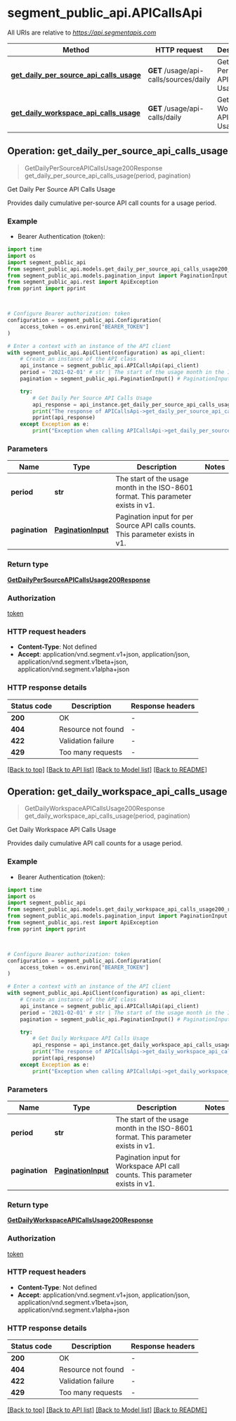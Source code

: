 # segment_public_api.APICallsApi

All URIs are relative to *https://api.segmentapis.com*

Method | HTTP request | Description
------------- | ------------- | -------------
[**get_daily_per_source_api_calls_usage**](APICallsApi.md#get_daily_per_source_api_calls_usage) | **GET** /usage/api-calls/sources/daily | Get Daily Per Source API Calls Usage
[**get_daily_workspace_api_calls_usage**](APICallsApi.md#get_daily_workspace_api_calls_usage) | **GET** /usage/api-calls/daily | Get Daily Workspace API Calls Usage



## Operation: get_daily_per_source_api_calls_usage

> GetDailyPerSourceAPICallsUsage200Response get_daily_per_source_api_calls_usage(period, pagination)

Get Daily Per Source API Calls Usage

Provides daily cumulative per-source API call counts for a usage period.

### Example

* Bearer Authentication (token):
```python
import time
import os
import segment_public_api
from segment_public_api.models.get_daily_per_source_api_calls_usage200_response import GetDailyPerSourceAPICallsUsage200Response
from segment_public_api.models.pagination_input import PaginationInput
from segment_public_api.rest import ApiException
from pprint import pprint



# Configure Bearer authorization: token
configuration = segment_public_api.Configuration(
    access_token = os.environ["BEARER_TOKEN"]
)

# Enter a context with an instance of the API client
with segment_public_api.ApiClient(configuration) as api_client:
    # Create an instance of the API class
    api_instance = segment_public_api.APICallsApi(api_client)
    period = '2021-02-01' # str | The start of the usage month in the ISO-8601 format.  This parameter exists in v1.
    pagination = segment_public_api.PaginationInput() # PaginationInput | Pagination input for per Source API calls counts.  This parameter exists in v1.

    try:
        # Get Daily Per Source API Calls Usage
        api_response = api_instance.get_daily_per_source_api_calls_usage(period, pagination)
        print("The response of APICallsApi->get_daily_per_source_api_calls_usage:\n")
        pprint(api_response)
    except Exception as e:
        print("Exception when calling APICallsApi->get_daily_per_source_api_calls_usage: %s\n" % e)
```



### Parameters

Name | Type | Description  | Notes
------------- | ------------- | ------------- | -------------
 **period** | **str**| The start of the usage month in the ISO-8601 format.  This parameter exists in v1. | 
 **pagination** | [**PaginationInput**](.md)| Pagination input for per Source API calls counts.  This parameter exists in v1. | 

### Return type

[**GetDailyPerSourceAPICallsUsage200Response**](GetDailyPerSourceAPICallsUsage200Response.md)

### Authorization

[token](../README.md#token)

### HTTP request headers

 - **Content-Type**: Not defined
 - **Accept**: application/vnd.segment.v1+json, application/json, application/vnd.segment.v1beta+json, application/vnd.segment.v1alpha+json

### HTTP response details
| Status code | Description | Response headers |
|-------------|-------------|------------------|
**200** | OK |  -  |
**404** | Resource not found |  -  |
**422** | Validation failure |  -  |
**429** | Too many requests |  -  |

[[Back to top]](#) [[Back to API list]](../README.md#documentation-for-api-endpoints) [[Back to Model list]](../README.md#documentation-for-models) [[Back to README]](../README.md)


## Operation: get_daily_workspace_api_calls_usage

> GetDailyWorkspaceAPICallsUsage200Response get_daily_workspace_api_calls_usage(period, pagination)

Get Daily Workspace API Calls Usage

Provides daily cumulative API call counts for a usage period.

### Example

* Bearer Authentication (token):
```python
import time
import os
import segment_public_api
from segment_public_api.models.get_daily_workspace_api_calls_usage200_response import GetDailyWorkspaceAPICallsUsage200Response
from segment_public_api.models.pagination_input import PaginationInput
from segment_public_api.rest import ApiException
from pprint import pprint



# Configure Bearer authorization: token
configuration = segment_public_api.Configuration(
    access_token = os.environ["BEARER_TOKEN"]
)

# Enter a context with an instance of the API client
with segment_public_api.ApiClient(configuration) as api_client:
    # Create an instance of the API class
    api_instance = segment_public_api.APICallsApi(api_client)
    period = '2021-02-01' # str | The start of the usage month in the ISO-8601 format.  This parameter exists in v1.
    pagination = segment_public_api.PaginationInput() # PaginationInput | Pagination input for Workspace API call counts.  This parameter exists in v1.

    try:
        # Get Daily Workspace API Calls Usage
        api_response = api_instance.get_daily_workspace_api_calls_usage(period, pagination)
        print("The response of APICallsApi->get_daily_workspace_api_calls_usage:\n")
        pprint(api_response)
    except Exception as e:
        print("Exception when calling APICallsApi->get_daily_workspace_api_calls_usage: %s\n" % e)
```



### Parameters

Name | Type | Description  | Notes
------------- | ------------- | ------------- | -------------
 **period** | **str**| The start of the usage month in the ISO-8601 format.  This parameter exists in v1. | 
 **pagination** | [**PaginationInput**](.md)| Pagination input for Workspace API call counts.  This parameter exists in v1. | 

### Return type

[**GetDailyWorkspaceAPICallsUsage200Response**](GetDailyWorkspaceAPICallsUsage200Response.md)

### Authorization

[token](../README.md#token)

### HTTP request headers

 - **Content-Type**: Not defined
 - **Accept**: application/vnd.segment.v1+json, application/json, application/vnd.segment.v1beta+json, application/vnd.segment.v1alpha+json

### HTTP response details
| Status code | Description | Response headers |
|-------------|-------------|------------------|
**200** | OK |  -  |
**404** | Resource not found |  -  |
**422** | Validation failure |  -  |
**429** | Too many requests |  -  |

[[Back to top]](#) [[Back to API list]](../README.md#documentation-for-api-endpoints) [[Back to Model list]](../README.md#documentation-for-models) [[Back to README]](../README.md)

